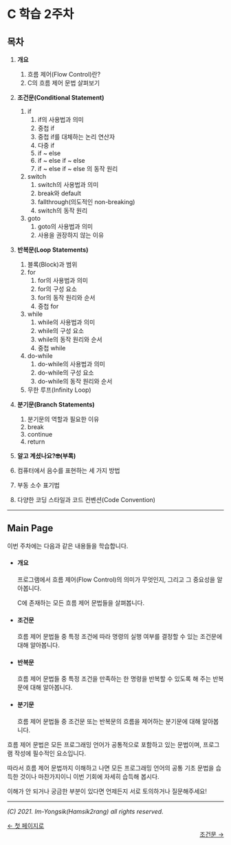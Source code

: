 # C 학습 2주차

## 목차

1.  **개요**
    1.  흐름 제어(Flow Control)란?
    2.  C의 흐름 제어 문법 살펴보기
2.  **조건문(Conditional Statement)**
    1.  if
        1.  if의 사용법과 의미
        2.  중첩 if
        3.  중첩 if를 대체하는 논리 연산자
        4.  다중 if
        5.  if ~ else
        6.  if ~ else if ~ else
        7.  if ~ else if ~ else 의 동작 원리
    2.  switch
        1.  switch의 사용법과 의미
        2.  break와 default
        3.  fallthrough(의도적인 non-breaking)
        4.  switch의 동작 원리
    3.  goto
        1.  goto의 사용법과 의미
        2.  사용을 권장하지 않는 이유
3.  **반복문(Loop Statements)**
    1.  블록(Block)과 범위
    2.  for
        1.  for의 사용법과 의미
        2.  for의 구성 요소
        3.  for의 동작 원리와 순서
        4.  중첩 for
    3.  while
        1.  while의 사용법과 의미
        2.  while의 구성 요소
        3.  while의 동작 원리와 순서
        4.  중첩 while
    4.  do-while
        1.  do-while의 사용법과 의미
        2.  do-while의 구성 요소
        3.  do-while의 동작 원리와 순서
    5.  무한 루프(Infinity Loop)
4.  **분기문(Branch Statements)**
    1.  분기문의 역할과 필요한 이유
    2.  break
    3.  continue
    4.  return
5.  **알고 계셨나요?🤓(부록)**

1.  컴퓨터에서 음수를 표현하는 세 가지 방법
2.  부동 소수 표기법
3.  다양한 코딩 스타일과 코드 컨벤션(Code Convention)

---

## Main Page

이번 주차에는 다음과 같은 내용들을 학습합니다.

*   #### 개요

    프로그램에서 흐름 제어(Flow Control)의 의미가 무엇인지, 그리고 그 중요성을 알아봅니다.

    C에 존재하는 모든 흐름 제어 문법들을 살펴봅니다.

*   #### 조건문

    흐름 제어 문법들 중 특정 조건에 따라 명령의 실행 여부를 결정할 수 있는 조건문에 대해 알아봅니다.

*   #### 반복문

    흐름 제어 문법들 중 특정 조건을 만족하는 한 명령을 반복할 수 있도록 해 주는 반복문에 대해 알아봅니다.

*   #### 분기문

    흐름 제어 문법들 중 조건문 또는 반복문의 흐름을 제어하는 분기문에 대해 알아봅니다.

흐름 제어 문법은 모든 프로그래밍 언어가 공통적으로 포함하고 있는 문법이며, 프로그램 작성에 필수적인 요소입니다.

따라서 흐름 제어 문법까지 이해하고 나면 모든 프로그래밍 언어의 공통 기초 문법을 습득한 것이나 마찬가지이니 이번 기회에 자세히 습득해 봅시다.

이해가 안 되거나 궁금한 부분이 있다면 언제든지 서로 토의하거나 질문해주세요!

----

*(C) 2021. Im-Yongsik(Hamsik2rang) all rights reserved.*

<div style="text-align:left"> <a href="../">← 첫 페이지로</a><div/>
<div style="text-align:right"> <a href="./Main_Text/2.조건문.md">조건문 →</a><div/>






